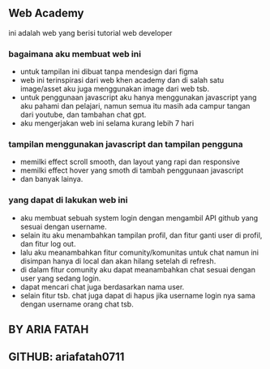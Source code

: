 ## Web Academy
ini adalah web yang berisi tutorial web developer

### bagaimana aku membuat web ini
- untuk tampilan ini dibuat tanpa mendesign dari figma
- web ini terinspirasi dari web khen academy dan di salah satu image/asset aku juga menggunakan image dari web tsb.
- untuk penggunaan javascript aku hanya menggunakan javascript yang aku pahami dan pelajari, namun semua itu masih ada campur tangan dari youtube, dan tambahan chat gpt.
- aku mengerjakan web ini selama kurang lebih 7 hari

### tampilan menggunakan javascript dan tampilan pengguna
- memilki effect scroll smooth, dan layout yang rapi dan responsive
- memilki effect hover yang smoth di tambah penggunaan javascript
- dan banyak lainya.

### yang dapat di lakukan web ini
- aku membuat sebuah system login dengan mengambil API github yang sesuai dengan username.
- selain itu aku menambahkan tampilan profil, dan fitur ganti user di profil, dan fitur log out.
- lalu aku meanambahkan fitur comunity/komunitas untuk chat namun ini disimpan hanya di local dan akan hilang setelah di refresh.
- di dalam fitur comunity aku dapat meanambahkan chat sesuai dengan user yang sedang login.
- dapat mencari chat juga berdasarkan nama user.
- selain fitur tsb. chat juga dapat di hapus jika username login nya sama dengan username orang chat tsb.

## BY ARIA FATAH
## GITHUB: ariafatah0711